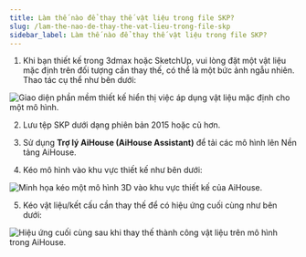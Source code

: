 ```yaml
---
title: Làm thế nào để thay thế vật liệu trong file SKP?
slug: /lam-the-nao-de-thay-the-vat-lieu-trong-file-skp
sidebar_label: Làm thế nào để thay thế vật liệu trong file SKP?
---
```


1. Khi bạn thiết kế trong 3dmax hoặc SketchUp, vui lòng đặt một vật liệu mặc định trên đối tượng cần thay thế, có thể là một bức ảnh ngẫu nhiên. Thao tác cụ thể như bên dưới:

![Giao diện phần mềm thiết kế hiển thị việc áp dụng vật liệu mặc định cho một mô hình.](https://storage.googleapis.com/jegavn_kb/images/1573196087585-75913-aW1hZ2U.png)

2. Lưu tệp SKP dưới dạng phiên bản 2015 hoặc cũ hơn.

3. Sử dụng **Trợ lý AiHouse (AiHouse Assistant)** để tải các mô hình lên Nền tảng AiHouse.

4. Kéo mô hình vào khu vực thiết kế như bên dưới:

![Minh họa kéo một mô hình 3D vào khu vực thiết kế của AiHouse.](https://storage.googleapis.com/jegavn_kb/images/1573196302068-88296-aW1hZ2U.png)

5. Kéo vật liệu/kết cấu cần thay thế để có hiệu ứng cuối cùng như bên dưới:

![Hiệu ứng cuối cùng sau khi thay thế thành công vật liệu trên mô hình trong AiHouse.](https://storage.googleapis.com/jegavn_kb/images/1573196346171-22529-aW1hZ2U.png)